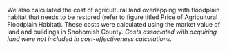 We also calculated the cost of agricultural land overlapping with floodplain habitat that needs to be restored (refer to figure titled Price of Agricultural Floodplain Habitat). These costs were calculated using the market value of land and buildings in Snohomish County. *Costs associated with acquiring land were not included in cost-effectiveness calculations.*

